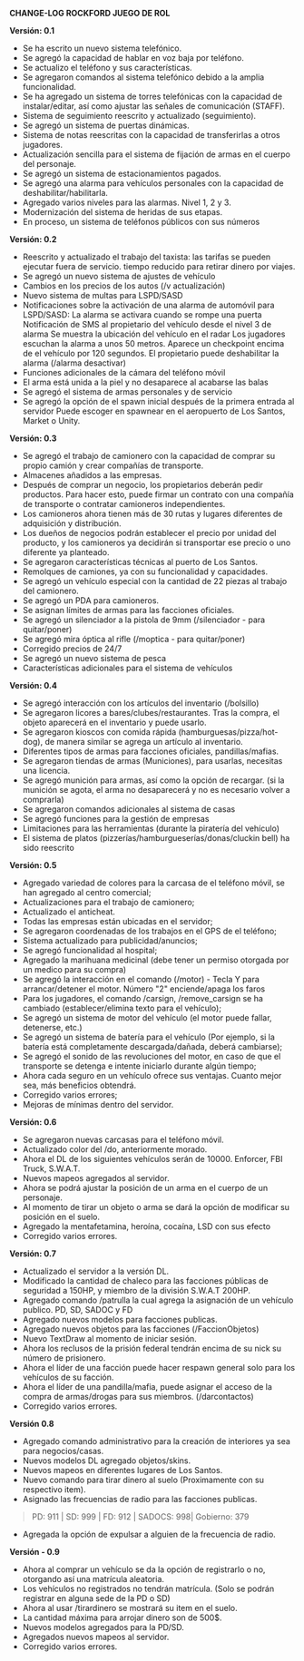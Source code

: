 **CHANGE-LOG ROCKFORD JUEGO DE ROL**

**Versión: 0.1**

- Se ha escrito un nuevo sistema telefónico.
- Se agregó la capacidad de hablar en voz baja por teléfono.
- Se actualizo el teléfono y sus características.
- Se agregaron comandos al sistema telefónico debido a la amplia funcionalidad.
- Se ha agregado un sistema de torres telefónicas con la capacidad de instalar/editar, así como ajustar las señales de comunicación (STAFF).
- Sistema de seguimiento reescrito y actualizado (seguimiento). 
- Se agregó un sistema de puertas dinámicas.
- Sistema de notas reescritas con la capacidad de transferirlas a otros jugadores. 
- Actualización sencilla para el sistema de fijación de armas en el cuerpo del personaje.
- Se agregó un sistema de estacionamientos pagados.
- Se agregó una alarma para vehículos personales con la capacidad de deshabilitar/habilitarla.
- Agregado varios niveles para las alarmas. Nivel 1, 2 y 3.
- Modernización del sistema de heridas de sus etapas.
- En proceso, un sistema de teléfonos públicos con sus números

**Versión: 0.2**

- Reescrito y actualizado el trabajo del taxista: 
las tarifas se pueden ejecutar fuera de servicio.
tiempo reducido para retirar dinero por viajes.
- Se agregó un nuevo sistema de ajustes de vehículo
- Cambios en los precios de los autos (/v actualización)
- Nuevo sistema de multas para LSPD/SASD 
- Notificaciones sobre la activación de una alarma de automóvil para LSPD/SASD:
La alarma se activara cuando se rompe una puerta
Notificación de SMS al propietario del vehículo desde el nivel 3 de alarma
Se muestra la ubicación del vehículo en el radar
Los jugadores escuchan la alarma a unos 50 metros.
Aparece un checkpoint encima de el vehículo por 120 segundos.
El propietario puede deshabilitar la alarma (/alarma desactivar)
- Funciones adicionales de la cámara del teléfono móvil
- El arma está unida a la piel y no desaparece al acabarse las balas
- Se agregó el sistema de armas personales y de servicio
- Se agregó la opción de el spawn inicial después de la primera entrada al servidor
Puede escoger en spawnear en el aeropuerto de Los Santos, Market o Unity.

**Versión: 0.3**

- Se agregó el trabajo de camionero con la capacidad de comprar su propio camión y crear compañías de transporte.
- Almacenes añadidos a las empresas.
- Después de comprar un negocio, los propietarios deberán pedir productos. Para hacer esto, puede firmar un contrato con una compañía de transporte o contratar camioneros independientes.
- Los camioneros ahora tienen más de 30 rutas y lugares diferentes de adquisición y distribución.
- Los dueños de negocios podrán establecer el precio por unidad del producto, y los camioneros ya decidirán si transportar ese precio o uno diferente ya planteado.
- Se agregaron características técnicas al puerto de Los Santos.
- Remolques de camiones, ya con su funcionalidad y capacidades.
- Se agregó un vehículo especial con la cantidad de 22 piezas al trabajo del camionero.
- Se agregó un PDA para camioneros.
- Se asignan límites de armas para las facciones oficiales.
- Se agregó un silenciador a la pistola de 9mm (/silenciador - para quitar/poner)
- Se agregó mira óptica al rifle (/moptica - para quitar/poner)
- Corregido precios de 24/7
- Se agregó un nuevo sistema de pesca 
- Características adicionales para el sistema de vehículos

**Versión: 0.4**

- Se agregó interacción con los artículos del inventario (/bolsillo)
- Se agregaron licores a bares/clubes/restaurantes. Tras la compra, el objeto aparecerá en el inventario y puede usarlo.
- Se agregaron kioscos con comida rápida (hamburguesas/pizza/hot-dog), de manera similar se agrega un artículo al inventario.
- Diferentes tipos de armas para facciones oficiales, pandillas/mafias.
- Se agregaron tiendas de armas (Municiones), para usarlas, necesitas una licencia. 
- Se agregó munición para armas, así como la opción de recargar. (si la munición se agota, el arma no desaparecerá y no es necesario volver a comprarla)
- Se agregaron comandos adicionales al sistema de casas
- Se agregó funciones para la gestión de empresas
- Limitaciones para las herramientas (durante la piratería del vehículo)
- El sistema de platos (pizzerías/hamburgueserías/donas/cluckin bell) ha sido reescrito

**Versión: 0.5**

- Agregado variedad de colores para la carcasa de el teléfono móvil, se han agregado al centro comercial;
- Actualizaciones para el trabajo de camionero;
- Actualizado el anticheat.
- Todas las empresas están ubicadas en el servidor;
- Se agregaron coordenadas de los trabajos en el GPS de el teléfono;
- Sistema actualizado para publicidad/anuncios;
- Se agregó funcionalidad al hospital;
- Agregado la marihuana medicinal (debe tener un permiso otorgada por un medico para su compra)
- Se agregó la interacción en el comando (/motor) - Tecla Y para arrancar/detener el motor. Número "2" enciende/apaga los faros
- Para los jugadores, el comando /carsign, /remove_carsign se ha cambiado (establecer/elimina texto para el vehículo);
- Se agregó un sistema de motor del vehículo (el motor puede fallar, detenerse, etc.)
- Se agregó un sistema de batería para el vehículo (Por ejemplo, si la batería está completamente descargada/dañada, deberá cambiarse);
- Se agregó el sonido de las revoluciones del motor, en caso de que el transporte se detenga e intente iniciarlo durante algún tiempo;
- Ahora cada seguro en un vehículo ofrece sus ventajas. Cuanto mejor sea, más beneficios obtendrá.
- Corregido varios errores;
- Mejoras de mínimas dentro del servidor.

**Versión: 0.6**

- Se agregaron nuevas carcasas para el teléfono móvil.
- Actualizado color del /do, anteriormente morado.
- Ahora el DL de los siguientes vehículos serán de 10000.
Enforcer, FBI Truck, S.W.A.T.
- Nuevos mapeos agregados al servidor.
- Ahora se podrá ajustar la posición de un arma en el cuerpo de un personaje.
- Al momento de tirar un objeto o arma se dará la opción de modificar su posición en el suelo.
- Agregado la mentafetamina, heroína, cocaína, LSD con sus efecto
- Corregido varios errores.

**Versión: 0.7**

- Actualizado el servidor a la versión DL.
- Modificado la cantidad de chaleco para las facciones públicas de seguridad a 150HP, y miembro de la división S.W.A.T 200HP.
- Agregado comando /patrulla la cual agrega la asignación de un vehículo publico.
PD, SD, SADOC y FD
- Agregado nuevos modelos para facciones publicas.
- Agregado nuevos objetos para las facciones (/FaccionObjetos)
- Nuevo TextDraw al momento de iniciar sesión.
- Ahora los reclusos de la prisión federal tendrán encima de su nick su número de prisionero.
- Ahora el líder de una facción puede hacer respawn general solo para los vehículos de su facción.
- Ahora el líder de una pandilla/mafia, puede asignar el acceso de la compra de armas/drogas para sus miembros. (/darcontactos)
- Corregido varios errores.

**Versión 0.8**

- Agregado comando administrativo para la creación de interiores ya sea para negocios/casas.
- Nuevos modelos DL agregado objetos/skins.
- Nuevos mapeos en diferentes lugares de Los Santos.
- Nuevo comando para tirar dinero al suelo (Proximamente con su respectivo item).
- Asignado las frecuencias de radio para las facciones publicas.
> PD: 911 | SD: 999 | FD: 912 | SADOCS: 998| Gobierno: 379
- Agregada la opción de expulsar a alguien de la frecuencia de radio.

**Versión - 0.9**

- Ahora al comprar un vehículo se da la opción de registrarlo o no, otorgando así una matrícula aleatoria.
- Los vehículos no registrados no tendrán matrícula. (Solo se podrán registrar en alguna sede de la PD o SD)
- Ahora al usar /tirardinero se mostrará su item en el suelo.
- La cantidad máxima para arrojar dinero son de 500$.
- Nuevos modelos agregados para la PD/SD.
- Agregados nuevos mapeos al servidor.
- Corregido varios errores.
